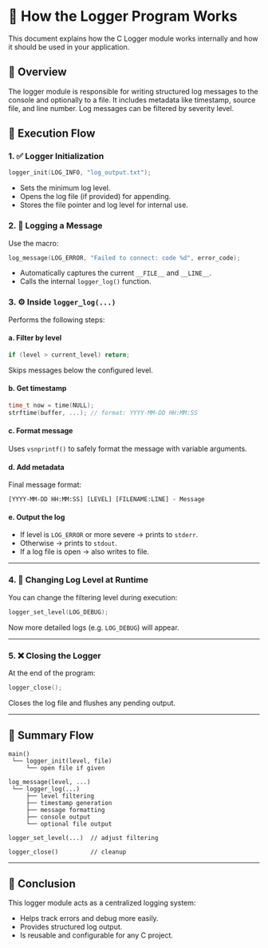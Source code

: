 # 📘 How the Logger Program Works

This document explains how the C Logger module works internally and how it should be used in your application.

## 🧠 Overview

The logger module is responsible for writing structured log messages to the console and optionally to a file. It includes metadata like timestamp, source file, and line number. Log messages can be filtered by severity level.


## 🔄 Execution Flow

### 1. ✅ Logger Initialization

```c
logger_init(LOG_INFO, "log_output.txt");
```

- Sets the minimum log level.
- Opens the log file (if provided) for appending.
- Stores the file pointer and log level for internal use.


### 2. 🧾 Logging a Message

Use the macro:

```c
log_message(LOG_ERROR, "Failed to connect: code %d", error_code);
```

- Automatically captures the current `__FILE__` and `__LINE__`.
- Calls the internal `logger_log()` function.


### 3. ⚙️ Inside `logger_log(...)`

Performs the following steps:

#### a. Filter by level

```c
if (level > current_level) return;
```

Skips messages below the configured level.

#### b. Get timestamp

```c
time_t now = time(NULL);
strftime(buffer, ...); // format: YYYY-MM-DD HH:MM:SS
```

#### c. Format message

Uses `vsnprintf()` to safely format the message with variable arguments.

#### d. Add metadata

Final message format:

```
[YYYY-MM-DD HH:MM:SS] [LEVEL] [FILENAME:LINE] - Message
```

#### e. Output the log

- If level is `LOG_ERROR` or more severe → prints to `stderr`.
- Otherwise → prints to `stdout`.
- If a log file is open → also writes to file.

---

### 4. 🔄 Changing Log Level at Runtime

You can change the filtering level during execution:

```c
logger_set_level(LOG_DEBUG);
```

Now more detailed logs (e.g. `LOG_DEBUG`) will appear.

---

### 5. ❌ Closing the Logger

At the end of the program:

```c
logger_close();
```

Closes the log file and flushes any pending output.

---

## 🔁 Summary Flow

```
main() 
 └── logger_init(level, file)
     └── open file if given

log_message(level, ...)
 └── logger_log(...)
     ├── level filtering
     ├── timestamp generation
     ├── message formatting
     ├── console output
     └── optional file output

logger_set_level(...)  // adjust filtering

logger_close()         // cleanup
```

---

## 🎯 Conclusion

This logger module acts as a centralized logging system:
- Helps track errors and debug more easily.
- Provides structured log output.
- Is reusable and configurable for any C project.
